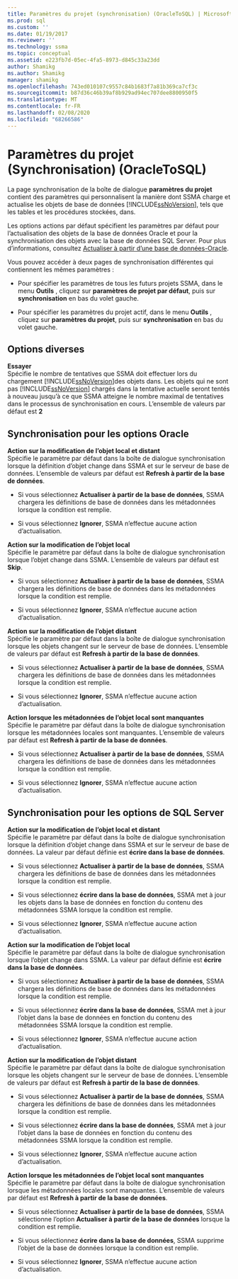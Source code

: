 ```yaml
---
title: Paramètres du projet (synchronisation) (OracleToSQL) | Microsoft Docs
ms.prod: sql
ms.custom: ''
ms.date: 01/19/2017
ms.reviewer: ''
ms.technology: ssma
ms.topic: conceptual
ms.assetid: e223fb7d-05ec-4fa5-8973-d845c33a23dd
author: Shamikg
ms.author: Shamikg
manager: shamikg
ms.openlocfilehash: 743ed010107c9557c84b1683f7a81b369ca7cf3c
ms.sourcegitcommit: b87d36c46b39af8b929ad94ec707dee8800950f5
ms.translationtype: MT
ms.contentlocale: fr-FR
ms.lasthandoff: 02/08/2020
ms.locfileid: "68266586"
---
```

# <a name="project-settingssynchronization-oracletosql"></a>Paramètres du projet (Synchronisation) (OracleToSQL)
La page synchronisation de la boîte de dialogue **paramètres du projet** contient des paramètres qui personnalisent la manière dont SSMA charge et actualise les objets de base de données [!INCLUDE[ssNoVersion](../../includes/ssnoversion-md.md)], tels que les tables et les procédures stockées, dans.  
  
Les options actions par défaut spécifient les paramètres par défaut pour l’actualisation des objets de la base de données Oracle et pour la synchronisation des objets avec la base de données SQL Server. Pour plus d’informations, consultez [Actualiser à partir d’une base de données-Oracle](../../ssma/oracle/refresh-from-database-oracletosql.md).  
  
Vous pouvez accéder à deux pages de synchronisation différentes qui contiennent les mêmes paramètres :  
  
-   Pour spécifier les paramètres de tous les futurs projets SSMA, dans le menu **Outils** , cliquez sur **paramètres de projet par défaut**, puis sur **synchronisation** en bas du volet gauche.  
  
-   Pour spécifier les paramètres du projet actif, dans le menu **Outils** , cliquez sur **paramètres du projet**, puis sur **synchronisation** en bas du volet gauche.  
  
## <a name="miscellaneous-options"></a>Options diverses  
**Essayer**  
Spécifie le nombre de tentatives que SSMA doit effectuer lors du chargement [!INCLUDE[ssNoVersion](../../includes/ssnoversion-md.md)]des objets dans. Les objets qui ne sont pas [!INCLUDE[ssNoVersion](../../includes/ssnoversion-md.md)] chargés dans la tentative actuelle seront tentés à nouveau jusqu’à ce que SSMA atteigne le nombre maximal de tentatives dans le processus de synchronisation en cours. L’ensemble de valeurs par défaut est **2**  
  
## <a name="synchronization-for-oracle-options"></a>Synchronisation pour les options Oracle  
**Action sur la modification de l’objet local et distant**  
Spécifie le paramètre par défaut dans la boîte de dialogue synchronisation lorsque la définition d’objet change dans SSMA et sur le serveur de base de données. L’ensemble de valeurs par défaut est **Refresh à partir de la base de données**.  
  
-   Si vous sélectionnez **Actualiser à partir de la base de données**, SSMA chargera les définitions de base de données dans les métadonnées lorsque la condition est remplie.  
  
-   Si vous sélectionnez **Ignorer**, SSMA n’effectue aucune action d’actualisation.  
  
**Action sur la modification de l’objet local**  
Spécifie le paramètre par défaut dans la boîte de dialogue synchronisation lorsque l’objet change dans SSMA. L’ensemble de valeurs par défaut est **Skip**.  
  
-   Si vous sélectionnez **Actualiser à partir de la base de données**, SSMA chargera les définitions de base de données dans les métadonnées lorsque la condition est remplie.  
  
-   Si vous sélectionnez **Ignorer**, SSMA n’effectue aucune action d’actualisation.  
  
**Action sur la modification de l’objet distant**  
Spécifie le paramètre par défaut dans la boîte de dialogue synchronisation lorsque les objets changent sur le serveur de base de données. L’ensemble de valeurs par défaut est **Refresh à partir de la base de données**.  
  
-   Si vous sélectionnez **Actualiser à partir de la base de données**, SSMA chargera les définitions de base de données dans les métadonnées lorsque la condition est remplie.  
  
-   Si vous sélectionnez **Ignorer**, SSMA n’effectue aucune action d’actualisation.  
  
**Action lorsque les métadonnées de l’objet local sont manquantes**  
Spécifie le paramètre par défaut dans la boîte de dialogue synchronisation lorsque les métadonnées locales sont manquantes. L’ensemble de valeurs par défaut est **Refresh à partir de la base de données**.  
  
-   Si vous sélectionnez **Actualiser à partir de la base de données**, SSMA chargera les définitions de base de données dans les métadonnées lorsque la condition est remplie.  
  
-   Si vous sélectionnez **Ignorer**, SSMA n’effectue aucune action d’actualisation.  
  
## <a name="synchronization-for-sql-server-options"></a>Synchronisation pour les options de SQL Server  
**Action sur la modification de l’objet local et distant**  
Spécifie le paramètre par défaut dans la boîte de dialogue synchronisation lorsque la définition d’objet change dans SSMA et sur le serveur de base de données. La valeur par défaut définie est **écrire dans la base de données**.  
  
-   Si vous sélectionnez **Actualiser à partir de la base de données**, SSMA chargera les définitions de base de données dans les métadonnées lorsque la condition est remplie.  
  
-   Si vous sélectionnez **écrire dans la base de données**, SSMA met à jour les objets dans la base de données en fonction du contenu des métadonnées SSMA lorsque la condition est remplie.  
  
-   Si vous sélectionnez **Ignorer**, SSMA n’effectue aucune action d’actualisation.  
  
**Action sur la modification de l’objet local**  
Spécifie le paramètre par défaut dans la boîte de dialogue synchronisation lorsque l’objet change dans SSMA. La valeur par défaut définie est **écrire dans la base de données**.  
  
-   Si vous sélectionnez **Actualiser à partir de la base de données**, SSMA chargera les définitions de base de données dans les métadonnées lorsque la condition est remplie.  
  
-   Si vous sélectionnez **écrire dans la base de données**, SSMA met à jour l’objet dans la base de données en fonction du contenu des métadonnées SSMA lorsque la condition est remplie.  
  
-   Si vous sélectionnez **Ignorer**, SSMA n’effectue aucune action d’actualisation.  
  
**Action sur la modification de l’objet distant**  
Spécifie le paramètre par défaut dans la boîte de dialogue synchronisation lorsque les objets changent sur le serveur de base de données.  L’ensemble de valeurs par défaut est **Refresh à partir de la base de données**.  
  
-   Si vous sélectionnez **Actualiser à partir de la base de données**, SSMA chargera les définitions de base de données dans les métadonnées lorsque la condition est remplie.  
  
-   Si vous sélectionnez **écrire dans la base de données**, SSMA met à jour l’objet dans la base de données en fonction du contenu des métadonnées SSMA lorsque la condition est remplie.  
  
-   Si vous sélectionnez **Ignorer**, SSMA n’effectue aucune action d’actualisation.  
  
**Action lorsque les métadonnées de l’objet local sont manquantes**  
Spécifie le paramètre par défaut dans la boîte de dialogue synchronisation lorsque les métadonnées locales sont manquantes. L’ensemble de valeurs par défaut est **Refresh à partir de la base de données**.  
  
-   Si vous sélectionnez **Actualiser à partir de la base de données**, SSMA sélectionne l’option **Actualiser à partir de la base de données** lorsque la condition est remplie.  
  
-   Si vous sélectionnez **écrire dans la base de données**, SSMA supprime l’objet de la base de données lorsque la condition est remplie.  
  
-   Si vous sélectionnez **Ignorer**, SSMA n’effectue aucune action d’actualisation.  
  
